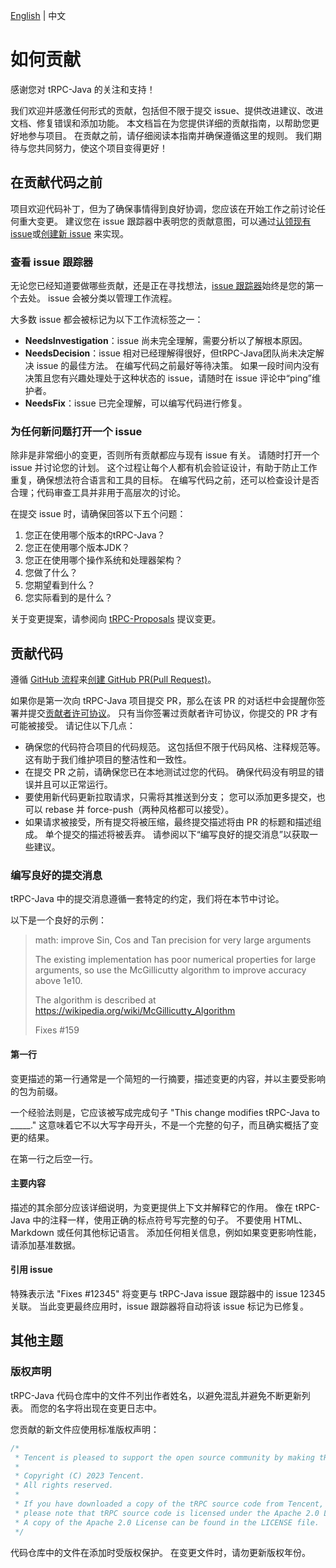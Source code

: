 [English](CONTRIBUTING.md) | 中文

# 如何贡献

感谢您对 tRPC-Java 的关注和支持！

我们欢迎并感激任何形式的贡献，包括但不限于提交 issue、提供改进建议、改进文档、修复错误和添加功能。 本文档旨在为您提供详细的贡献指南，以帮助您更好地参与项目。
在贡献之前，请仔细阅读本指南并确保遵循这里的规则。 我们期待与您共同努力，使这个项目变得更好！

## 在贡献代码之前

项目欢迎代码补丁，但为了确保事情得到良好协调，您应该在开始工作之前讨论任何重大变更。 建议您在 issue
跟踪器中表明您的贡献意图，可以通过[认领现有 issue](https://github.com/trpc-group/trpc-java/issues)或[创建新
issue](https://github.com/trpc-group/trpc-java/issues/new) 来实现。

### 查看 issue 跟踪器

无论您已经知道要做哪些贡献，还是正在寻找想法，[issue 跟踪器](https://github.com/trpc-group/trpc-java/issues)始终是您的第一个去处。
issue 会被分类以管理工作流程。

大多数 issue 都会被标记为以下工作流标签之一：

- **NeedsInvestigation**：issue 尚未完全理解，需要分析以了解根本原因。
- **NeedsDecision**：issue 相对已经理解得很好，但tRPC-Java团队尚未决定解决 issue 的最佳方法。 在编写代码之前最好等待决策。
  如果一段时间内没有决策且您有兴趣处理处于这种状态的 issue，请随时在 issue 评论中“ping”维护者。
- **NeedsFix**：issue 已完全理解，可以编写代码进行修复。

### 为任何新问题打开一个 issue

除非是非常细小的变更，否则所有贡献都应与现有 issue 有关。 请随时打开一个 issue 并讨论您的计划。 这个过程让每个人都有机会验证设计，有助于防止工作重复，确保想法符合语言和工具的目标。
在编写代码之前，还可以检查设计是否合理；代码审查工具并非用于高层次的讨论。

在提交 issue 时，请确保回答以下五个问题：

1. 您正在使用哪个版本的tRPC-Java？
2. 您正在使用哪个版本JDK？
3. 您正在使用哪个操作系统和处理器架构？
4. 您做了什么？
5. 您期望看到什么？
6. 您实际看到的是什么？

关于变更提案，请参阅向 [tRPC-Proposals](https://github.com/trpc-group/trpc/tree/main/proposal) 提议变更。

## 贡献代码

遵循 [GitHub 流程](https://docs.github.com/en/get-started/quickstart/github-flow)来[创建 GitHub PR(Pull
Request)](https://docs.github.com/en/get-started/quickstart/github-flow#create-a-pull-request)。

如果你是第一次向 tRPC-Java 项目提交 PR，那么在该 PR
的对话栏中会提醒你签署并提交[贡献者许可协议](https://github.com/trpc-group/cla-database/blob/main/Tencent-Contributor-License-Agreement.md)。
只有当你签署过贡献者许可协议，你提交的 PR 才有可能被接受。 请记住以下几点：

- 确保您的代码符合项目的代码规范。 这包括但不限于代码风格、注释规范等。这有助于我们维护项目的整洁性和一致性。
- 在提交 PR 之前，请确保您已在本地测试过您的代码。 确保代码没有明显的错误并且可以正常运行。
- 要使用新代码更新拉取请求，只需将其推送到分支； 您可以添加更多提交，也可以 rebase 并 force-push（两种风格都可以接受）。
- 如果请求被接受，所有提交将被压缩，最终提交描述将由 PR 的标题和描述组成。 单个提交的描述将被丢弃。 请参阅以下“编写良好的提交消息”以获取一些建议。

### 编写良好的提交消息

tRPC-Java 中的提交消息遵循一套特定的约定，我们将在本节中讨论。

以下是一个良好的示例：
> math: improve Sin, Cos and Tan precision for very large arguments
>
> The existing implementation has poor numerical properties for large arguments, so use the McGillicutty algorithm to improve accuracy above 1e10.
>
> The algorithm is described at https://wikipedia.org/wiki/McGillicutty_Algorithm
>
> Fixes #159

#### 第一行

变更描述的第一行通常是一个简短的一行摘要，描述变更的内容，并以主要受影响的包为前缀。

一个经验法则是，它应该被写成完成句子 "This change modifies tRPC-Java to _____." 这意味着它不以大写字母开头，不是一个完整的句子，而且确实概括了变更的结果。

在第一行之后空一行。

#### 主要内容

描述的其余部分应该详细说明，为变更提供上下文并解释它的作用。 像在 tRPC-Java 中的注释一样，使用正确的标点符号写完整的句子。 不要使用 HTML、Markdown 或任何其他标记语言。
添加任何相关信息，例如如果变更影响性能，请添加基准数据。

#### 引用 issue

特殊表示法 "Fixes #12345" 将变更与 tRPC-Java issue 跟踪器中的 issue 12345关联。 当此变更最终应用时，issue 跟踪器将自动将该 issue
标记为已修复。

## 其他主题

### 版权声明

tRPC-Java 代码仓库中的文件不列出作者姓名，以避免混乱并避免不断更新列表。 而您的名字将出现在变更日志中。

您贡献的新文件应使用标准版权声明：

```java
/*
 * Tencent is pleased to support the open source community by making tRPC available.
 *
 * Copyright (C) 2023 Tencent.
 * All rights reserved.
 *
 * If you have downloaded a copy of the tRPC source code from Tencent,
 * please note that tRPC source code is licensed under the Apache 2.0 License,
 * A copy of the Apache 2.0 License can be found in the LICENSE file.
 */
```

代码仓库中的文件在添加时受版权保护。 在变更文件时，请勿更新版权年份。